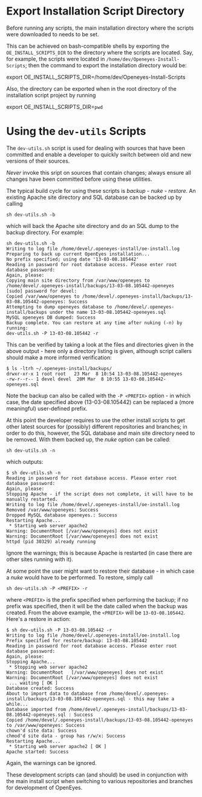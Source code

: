 Export Installation Script Directory
====================================

Before running any scripts, the main installation directory where the scripts were downloaded to needs to be set.

This can be achieved on bash-compatible shells by exporting the `OE_INSTALL_SCRIPTS_DIR` to the directory where the scripts are located. Say, for example, the scripts were located in `/home/dev/Openeyes-Install-Scripts`; then the command to export the installation directory would be:

  export OE_INSTALL_SCRIPTS_DIR=/home/dev/Openeyes-Install-Scripts

Also, the directory can be exported when in the root directory of the installation script project by running

  export OE_INSTALL_SCRIPTS_DIR=`pwd`

Using the `dev-utils` Scripts
=======================

The `dev-utils.sh` script is used for dealing with sources that have been committed and enable a developer to quickly switch between old and new versions of their sources.

*Never* invoke this sript on sources that contain changes; always ensure all changes have been committed before using these utilities.

The typical build cycle for using these scripts is _backup_ - _nuke_ - _restore_. An existing Apache site directory and SQL database can be backed up by calling

	sh dev-utils.sh -b

which will back the Apache site directory and do an SQL dump to the backup directory. For example:

	sh dev-utils.sh -b
	Writing to log file /home/devel/.openeyes-install/oe-install.log
	Preparing to back up current OpenEyes installation...
	No prefix specified; using date '13-03-08.105442'
	Reading in password for root database access. Please enter root database password:
	Again, please:
	Copying main site directory from /var/www/openeyes to /home/devel/.openeyes-install/backups/13-03-08.105442-openeyes
	[sudo] password for devel: 
	Copied /var/www/openeyes to /home/devel/.openeyes-install/backups/13-03-08.105442-openeyes: Success
	Attempting to dump openeyes database to /home/devel/.openeyes-install/backups under the name 13-03-08.105442-openeyes.sql
	MySQL openeyes DB dumped: Success
	Backup complete. You can restore at any time after nuking (-n) by running:
	dev-utils.sh -P 13-03-08.105442 -r

This can be verified by taking a look at the files and directories given in the above output - here only a directory listing is given, although script callers should make a more informed verification:

	$ ls -ltrh ~/.openeyes-install/backups/
	drwxr-xr-x 1 root root   23 Mar  8 10:54 13-03-08.105442-openeyes
	-rw-r--r-- 1 devel devel  20M Mar  8 10:55 13-03-08.105442-openeyes.sql

Note the backup can also be called with the `-P <PREFIX>` option - in which case, the date specified above (13-03-08.105442) can be replaced a (more meaningful) user-defined prefix.

At this point the developer requires to use the other install scripts to get other latest sources for (possibly) different repositories and branches; in order to do this, however, the SQL database and main site directory need to be removed. With them backed up, the _nuke_ option can be called:

	sh dev-utils.sh -n

which outputs:

	$ sh dev-utils.sh -n
	Reading in password for root database access. Please enter root database password:
	Again, please:
	Stopping Apache - if the script does not complete, it will have to be manually restarted.
	Writing to log file /home/devel/.openeyes-install/oe-install.log
	Removed /var/www/openeyes: Success
	Dropped MySQL database openeyes.: Success
	Restarting Apache...
	 * Starting web server apache2
	Warning: DocumentRoot [/var/www/openeyes] does not exist
	Warning: DocumentRoot [/var/www/openeyes] does not exist
	httpd (pid 30329) already running

Ignore the warnings; this is because Apache is restarted (in case there are other sites running with it).

At some point the user might want to restore their database - in which case a _nuke_ would have to be performed. To restore, simply call

	sh dev-utils.sh -P <PREFIX> -r

where `<PREFIX>` is the prefix specified when performing the backup; if no prefix was specified, then it will be the date called when the backup was created. From the above example, the `<PREFIX>` will be `13-03-08.105442`. Here's a restore in action:

	$ sh dev-utils.sh -P 13-03-08.105442 -r
	Writing to log file /home/devel/.openeyes-install/oe-install.log
	Prefix specified for restore/backup: 13-03-08.105442
	Reading in password for root database access. Please enter root database password:
	Again, please:
	Stopping Apache...
	 * Stopping web server apache2
	Warning: DocumentRoot 	[/var/www/openeyes] does not exist
	Warning: DocumentRoot [/var/www/openeyes] does not exist
	 ... waiting [ OK ]
	Database created: Success
	About to import data to database from /home/devel/.openeyes-install/backups/13-03-08.105442-openeyes.sql - this may take a while...
	Database imported from /home/devel/.openeyes-install/backups/13-03-08.105442-openeyes.sql : Success
	Copied /home/devel/.openeyes-install/backups/13-03-08.105442-openeyes to /var/www/openeyes: Success
	chown'd site data: Success
	chmod'd site data - group has r/w/x: Success
	Restarting Apache...
	 * Starting web server apache2 [ OK ] 
	Apache started: Success

Again, the warnings can be ignored.

These development scripts can (and should) be used in conjunction with the main install script when switching to various repositories and branches for development of OpenEyes. 
